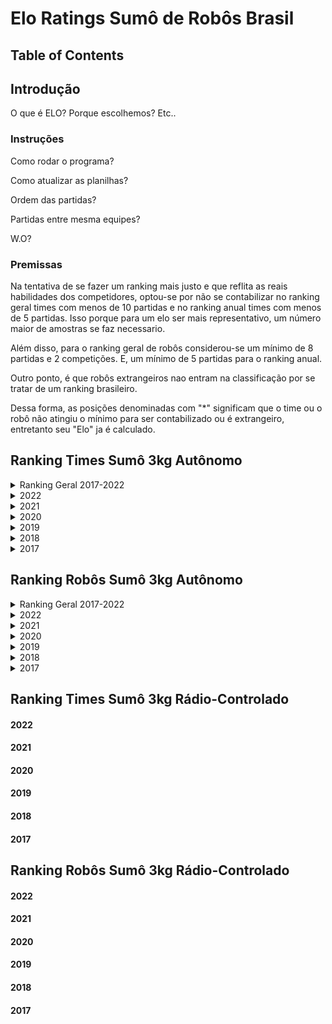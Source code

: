 # Elo Ratings Sumô de Robôs Brasil

## Table of Contents

## Introdução
O que é ELO? Porque escolhemos? Etc..

### Instruções
Como rodar o programa?

Como atualizar as planilhas?

Ordem das partidas?

Partidas entre mesma equipes?

W.O?


### Premissas
Na tentativa de se fazer um ranking mais justo e que reflita as reais habilidades dos competidores, optou-se por não se contabilizar no ranking geral times com menos de 10 partidas e no ranking anual times com menos de 5 partidas. Isso porque para um elo ser mais representativo, um número maior de amostras se faz necessario.

Além disso, para o ranking geral de robôs considerou-se um mínimo de 8 partidas e 2 competições. E, um mínimo de 5 partidas para o ranking anual.

Outro ponto, é que robôs extrangeiros nao entram na classificação por se tratar de um ranking brasileiro.

Dessa forma, as posições denominadas com "*" significam que o time ou o robô não atingiu o mínimo para ser contabilizado ou é extrangeiro, entretanto seu "Elo" ja é calculado.


## Ranking Times Sumô 3kg Autônomo

<details>
<summary>Ranking Geral 2017-2022</summary>

| Position  | Win/Losses  | Elo  | Team              |
|:---------: |:-----------:|:-----:|:----------------:|
| #01 | 99 / 29 | 1703 | KIMAUÁNISSO
| #02 | 61 / 37 | 1618 | ThundeRatz
| #03 | 11 / 08 | 1553 | Robrow-Team
| #04 | 34 / 32 | 1553 | RobotBulls
|  *  | 08 / 05 | 1551 | Sumomasters
| #05 | 09 / 08 | 1548 | Raijū
| #06 | 08 / 04 | 1534 | PatoBots
| #07 | 17 / 13 | 1529 | SALVADOR-VIPERS
| #08 | 16 / 22 | 1527 | Equipe-Paralela
| #09 | 09 / 12 | 1505 | RioBotz
|  *  | 03 / 04 | 1504 | RSM-Robótica
|  *  | 02 / 03 | 1500 | SIRE-UB
| #10 | 16 / 18 | 1498 | Trincabotz
| #11 | 30 / 29 | 1497 | Equipe-Phoenix
| #12 | 05 / 06 | 1496 | Expert-Robots
|  *  | 03 / 04 | 1494 | BrBots
|  *  | 01 / 02 | 1491 | ZOW-E
|  *  | 01 / 02 | 1490 | DragBotz
|  *  | 01 / 02 | 1489 | RoboCamp
|  *  | 01 / 02 | 1487 | Uai!rrior
|  *  | 00 / 02 | 1487 | RAS-UFRB
|  *  | 02 / 04 | 1485 | WickedBotz
| #13 | 33 / 42 | 1484 | FEG-Robótica
|  *  | 00 / 02 | 1484 | Senai-SC
|  *  | 02 / 04 | 1483 | Ztronics-Unip
|  *  | 00 / 02 | 1481 | Crossbots
|  *  | 00 / 02 | 1480 | Engetonica
|  *  | 00 / 02 | 1480 | GROM
|  *  | 00 / 02 | 1480 | EniacChallengers
|  *  | 00 / 02 | 1480 | EquipePUCPR
|  *  | 00 / 02 | 1480 | Vortex
|  *  | 00 / 02 | 1480 | GREAT
|  *  | 00 / 02 | 1480 | Machine-Eagle
| #14 | 08 / 12 | 1478 | WestBots
| #15 | 61 / 80 | 1469 | OMEGABOTZ
| #16 | 04 / 08 | 1465 | Polybot-Grenoble
|  *  | 02 / 06 | 1463 | UFBATS
| #17 | 25 / 31 | 1458 | MinervaBots
| #18 | 03 / 08 | 1458 | Robótica-TERA
| #19 | 03 / 08 | 1455 | DotBotz
|  *  | 00 / 06 | 1443 | Ball-Robotics
| #20 | 05 / 12 | 1441 | UERJBotz

</details>


<details>
<summary>2022</summary>

| Position  | Win/Losses  | Elo  | Team              |
|:---------: |:-----------:|:-----:|:----------------:|
| #01 | 23 / 10 | 1575 | KIMAUÁNISSO
|  *  | 08 / 05 | 1536 | Sumomasters
| #02 | 13 / 12 | 1518 | RobotBulls
| #03 | 07 / 06 | 1516 | Raijū
| #04 | 06 / 06 | 1506 | Equipe-Paralela
| #05 | 04 / 03 | 1505 | FEG-Robótica
|  *  | 02 / 02 | 1502 | RioBotz
|  *  | 02 / 02 | 1500 | Equipe-Phoenix
| #06 | 10 / 11 | 1498 | ThundeRatz
| #07 | 06 / 06 | 1497 | Trincabotz
|  *  | 02 / 03 | 1492 | SIRE-UB
|  *  | 01 / 02 | 1489 | Robótica-TERA
|  *  | 01 / 02 | 1489 | Uai!rrior
|  *  | 00 / 02 | 1482 | RAS-UFRB
|  *  | 00 / 02 | 1479 | UERJBotz
| #08 | 08 / 13 | 1473 | OMEGABOTZ
| #09 | 00 / 06 | 1443 | MinervaBots

</details>

<details>
<summary>2021</summary>

| Position  | Win/Losses  | Elo  | Team              |
|:---------: |:-----------:|:-----:|:----------------:|
| #01 | 08 / 03 | 1548 | ThundeRatz
| #02 | 05 / 02 | 1528 | KIMAUÁNISSO
| #03 | 06 / 04 | 1517 | Equipe-Paralela
| #04 | 04 / 04 | 1501 | RobotBulls
|  *  | 02 / 02 | 1500 | FEG-Robótica
|  *  | 01 / 02 | 1490 | SALVADOR-VIPERS
| #05 | 01 / 04 | 1468 | Equipe-Phoenix
| #06 | 02 / 08 | 1448 | OMEGABOTZ

</details>

<details>
<summary>2020</summary>

| Position  | Win/Losses  | Elo  | Team              |
|:---------: |:-----------:|:-----:|:----------------:|
| #01 | 05 / 00 | 1550 | RioBotz
| #02 | 06 / 03 | 1528 | ThundeRatz
| #03 | 04 / 04 | 1500 | MinervaBots
|  *  | 02 / 02 | 1499 | Equipe-Paralela
| #04 | 03 / 04 | 1492 | RobotBulls
|  *  | 01 / 02 | 1491 | DotBotz
|  *  | 00 / 02 | 1480 | Senai-SC
|  *  | 00 / 02 | 1480 | Trincabotz
|  *  | 00 / 02 | 1479 | UFBATS

</details>

<details>
<summary>2019</summary>

| Position  | Win/Losses  | Elo  | Team              |
|:---------: |:-----------:|:-----:|:----------------:|
| #01 | 31 / 06 | 1666 | KIMAUÁNISSO
| #02 | 18 / 10 | 1572 | ThundeRatz
| #03 | 14 / 10 | 1552 | RobotBulls
| #04 | 05 / 02 | 1532 | Robrow-Team
| #05 | 04 / 02 | 1518 | PatoBots
| #06 | 06 / 04 | 1517 | WestBots
|  *  | 02 / 02 | 1506 | Raijū
| #07 | 06 / 06 | 1501 | Trincabotz
| #08 | 03 / 04 | 1495 | RSM-Robótica
| #09 | 17 / 17 | 1493 | MinervaBots
| #10 | 03 / 04 | 1492 | SALVADOR-VIPERS
|  *  | 01 / 02 | 1490 | Robótica-TERA
|  *  | 01 / 02 | 1490 | UFBATS
|  *  | 01 / 02 | 1490 | DragBotz
|  *  | 01 / 02 | 1490 | RoboCamp
|  *  | 00 / 02 | 1482 | Crossbots
|  *  | 00 / 02 | 1480 | DotBotz
|  *  | 00 / 02 | 1480 | Polybot-Grenoble
|  *  | 00 / 02 | 1480 | Ball-Robotics
| #11 | 01 / 04 | 1474 | UERJBotz
| #12 | 04 / 08 | 1471 | Equipe-Phoenix
|  *  | 00 / 04 | 1461 | RioBotz
| #13 | 02 / 08 | 1459 | Equipe-Paralela
| #14 | 32 / 34 | 1447 | OMEGABOTZ
| #15 | 07 / 18 | 1431 | FEG-Robótica

</details>

<details>
<summary>2018</summary>

| Position  | Win/Losses  | Elo  | Team              |
|:---------: |:-----------:|:-----:|:----------------:|
| #01 | 25 / 10 | 1593 | KIMAUÁNISSO
| #02 | 18 / 11 | 1557 | Equipe-Phoenix
| #03 | 12 / 06 | 1551 | ThundeRatz
| #04 | 07 / 03 | 1540 | SALVADOR-VIPERS
| #05 | 15 / 17 | 1511 | OMEGABOTZ
| #06 | 03 / 02 | 1510 | BrBots
| #07 | 11 / 12 | 1509 | FEG-Robótica
| #08 | 06 / 06 | 1508 | Robrow-Team
|  *  | 02 / 02 | 1502 | MinervaBots
|  *  | 02 / 02 | 1501 | Trincabotz
| #09 | 03 / 04 | 1494 | Expert-Robots
|  *  | 01 / 02 | 1491 | Ztronics-Unip
|  *  | 01 / 02 | 1491 | ZOW-E
|  *  | 01 / 02 | 1490 | UFBATS
|  *  | 01 / 02 | 1490 | Robótica-TERA
|  *  | 01 / 02 | 1488 | WestBots
| #10 | 02 / 04 | 1482 | Polybot-Grenoble
|  *  | 00 / 02 | 1481 | WickedBotz
|  *  | 00 / 02 | 1481 | RobotBulls
| #11 | 02 / 04 | 1481 | UERJBotz
|  *  | 00 / 02 | 1480 | Ball-Robotics
| #12 | 02 / 04 | 1480 | RioBotz
| #13 | 02 / 04 | 1480 | DotBotz
|  *  | 00 / 02 | 1480 | EquipePUCPR
|  *  | 00 / 02 | 1480 | Machine-Eagle
|  *  | 00 / 02 | 1480 | Equipe-Paralela
|  *  | 00 / 02 | 1480 | Vortex
|  *  | 00 / 02 | 1480 | GREAT

</details>

<details>
<summary>2017</summary>

| Position  | Win/Losses  | Elo  | Team              |
|:---------: |:-----------:|:-----:|:----------------:|
| #01 | 15 / 01 | 1622 | KIMAUÁNISSO
| #02 | 07 / 04 | 1529 | ThundeRatz
| #03 | 04 / 02 | 1520 | PatoBots
| #04 | 06 / 04 | 1519 | SALVADOR-VIPERS
| #05 | 05 / 04 | 1512 | Equipe-Phoenix
| #06 | 09 / 07 | 1507 | FEG-Robótica
|  *  | 02 / 02 | 1502 | WickedBotz
|  *  | 02 / 02 | 1501 | MinervaBots
|  *  | 02 / 02 | 1500 | UERJBotz
|  *  | 02 / 02 | 1499 | Trincabotz
|  *  | 02 / 02 | 1499 | Expert-Robots
|  *  | 02 / 02 | 1499 | Polybot-Grenoble
|  *  | 01 / 02 | 1493 | Ztronics-Unip
| #07 | 04 / 08 | 1482 | OMEGABOTZ
|  *  | 00 / 02 | 1482 | RioBotz
|  *  | 00 / 02 | 1481 | BrBots
|  *  | 00 / 02 | 1481 | Robótica-TERA
|  *  | 00 / 02 | 1480 | Ball-Robotics
|  *  | 00 / 02 | 1480 | Engetonica
|  *  | 00 / 02 | 1480 | GROM
|  *  | 00 / 02 | 1480 | EniacChallengers
| #08 | 01 / 06 | 1453 | WestBots

</details>


## Ranking Robôs Sumô 3kg Autônomo


<details>
<summary>Ranking Geral 2017-2022</summary>

| Position  | Win/Losses  | Elo  | Team              |
|:---------: |:-----------:|:-----:|:----------------:|
| #01 | 43 / 11 | 1685 | Eleven
| #02 | 33 / 10 | 1641 | Paçoca
|  *  | 07 / 00 | 1571 | Dolgorsuren
| #03 | 12 / 03 | 1570 | Frank
|  *  | 07 / 01 | 1567 | Masakrator
| #04 | 46 / 29 | 1567 | Moai
| #05 | 11 / 04 | 1564 | Stonehenge-Auto
| #06 | 20 / 12 | 1558 | Golem
| #07 | 16 / 11 | 1544 | Drakkar
| #08 | 06 / 02 | 1539 | PitBull
| #09 | 14 / 12 | 1538 | Itiban
| #10 | 07 / 04 | 1536 | Aldebaran+
| #11 | 09 / 08 | 1533 | Raijū
| #12 | 13 / 11 | 1532 | Bullbasauro-Descontrolado
|  *  | 05 / 02 | 1531 | Salomão
| #13 | 09 / 06 | 1528 | MÔZÓVS
| #14 | 04 / 04 | 1520 | Galena
|  *  | 04 / 02 | 1519 | KokiBot
|  *  | 04 / 02 | 1518 | Cinnamon-Breaker
|  *  | 03 / 02 | 1512 | Odyssay
|  *  | 03 / 02 | 1511 | Paladino
| #15 | 07 / 07 | 1510 | Doge
|  *  | 03 / 02 | 1509 | Rancor
|  *  | 03 / 02 | 1508 | Cocha
| #16 | 06 / 05 | 1508 | Lobo
| #17 | 09 / 10 | 1506 | Bullbasaur
| #18 | 16 / 22 | 1506 | Kuro-Usagi
| #19 | 04 / 04 | 1506 | Bullvidoso-Descontrolado
| #20 | 13 / 13 | 1506 | MetalGarurumon
| #21 | 06 / 06 | 1506 | Mensageiro-do-Caos
| #22 | 08 / 07 | 1505 | Traga-a-Vasilha
| #23 | 04 / 04 | 1502 | Daltonomo
|  *  | 02 / 02 | 1502 | Jean-Michel
|  *  | 02 / 02 | 1502 | Bender-II
| #24 | 12 / 12 | 1501 | Auterna
|  *  | 02 / 02 | 1500 | Bernadete
|  *  | 02 / 02 | 1500 | Hulk
| #25 | 11 / 10 | 1498 | Atena
| #26 | 04 / 05 | 1495 | Charizard
|  *  | 03 / 04 | 1494 | JPLSM
|  *  | 01 / 02 | 1494 | Rabanete
|  *  | 02 / 03 | 1494 | SIRE-UB
|  *  | 01 / 02 | 1494 | TicoMia
|  *  | 02 / 03 | 1493 | Bullvidoso+Controlado
|  *  | 01 / 02 | 1492 | SIGMA
|  *  | 01 / 02 | 1491 | PLC-ROBOT
|  *  | 01 / 02 | 1491 | PL-CH
|  *  | 01 / 02 | 1490 | Optimus
|  *  | 01 / 02 | 1490 | Carvão
|  *  | 01 / 02 | 1490 | Judith
|  *  | 01 / 02 | 1490 | Brutus
|  *  | 01 / 02 | 1490 | Kakaroto
|  *  | 03 / 04 | 1490 | Catuaba
|  *  | 01 / 02 | 1490 | Gurizinho
|  *  | 01 / 02 | 1489 | ZOW-E
|  *  | 01 / 02 | 1489 | Locomotiva
| #27 | 12 / 14 | 1488 | Hariyama
|  *  | 01 / 02 | 1487 | Roberto
| #28 | 03 / 05 | 1486 | Loba
|  *  | 00 / 02 | 1485 | Bruxão
| #29 | 15 / 21 | 1485 | RiscaFaca
|  *  | 02 / 04 | 1485 | Projeto-X
|  *  | 01 / 03 | 1482 | Shiny
|  *  | 00 / 02 | 1482 | Toro
|  *  | 02 / 04 | 1482 | Jack-Chumbo
|  *  | 00 / 02 | 1482 | Sumozão
|  *  | 00 / 02 | 1481 | CaLipe
|  *  | 00 / 02 | 1481 | AngryBull
|  *  | 00 / 02 | 1481 | Unit-One
|  *  | 00 / 02 | 1481 | Robotnik
|  *  | 00 / 02 | 1481 | Tohru
|  *  | 00 / 02 | 1481 | Sumo-EquipePUCPR1
|  *  | 00 / 02 | 1480 | Javelin
|  *  | 00 / 02 | 1480 | Panelinha
|  *  | 00 / 02 | 1480 | Cthulhu
|  *  | 00 / 02 | 1480 | Ariticum
|  *  | 00 / 02 | 1480 | BLL
|  *  | 00 / 02 | 1480 | Weng-Weng-2
|  *  | 00 / 02 | 1480 | Titan
|  *  | 00 / 02 | 1480 | Challenger
|  *  | 00 / 02 | 1480 | Facão-de-Pau
|  *  | 00 / 02 | 1480 | Rhinoceros
|  *  | 02 / 04 | 1480 | Expert
|  *  | 00 / 02 | 1480 | Coiote+
|  *  | 00 / 02 | 1480 | Zerum
|  *  | 00 / 02 | 1479 | Totoro
| #30 | 07 / 11 | 1475 | Ronda
|  *  | 01 / 04 | 1475 | Golden-Boy
|  *  | 00 / 03 | 1473 | Bender
| #31 | 03 / 06 | 1473 | Mooncake
|  *  | 01 / 04 | 1472 | Sr.Tarugo
|  *  | 01 / 04 | 1471 | Zeidan
| #32 | 02 / 06 | 1466 | C3+
|  *  | 00 / 04 | 1463 | Tòbias
| #33 | 08 / 14 | 1462 | Hachiko
| #34 | 02 / 06 | 1462 | Thanos
|  *  | 00 / 04 | 1461 | Sumo-BALL
| #35 | 06 / 13 | 1448 | Shiryu
| #36 | 02 / 09 | 1443 | Valeska
</details>

<details>
<summary>2022</summary>

| Position  | Win/Losses  | Elo  | Team              |
|:---------: |:-----------:|:-----:|:----------------:|
| #01 | 14 / 04 | 1574 | Eleven
|  *  | 07 / 01 | 1561 | Masakrator
| #02 | 11 / 09 | 1527 | Bullbasauro-Descontrolado
| #03 | 06 / 03 | 1526 | Paçoca
| #04 | 07 / 06 | 1513 | Raijū
|  *  | 02 / 01 | 1509 | Loba
| #05 | 06 / 06 | 1506 | Kuro-Usagi
| #06 | 04 / 04 | 1504 | Galena
|  *  | 02 / 02 | 1501 | Aldebaran+
|  *  | 02 / 02 | 1500 | Mooncake
| #07 | 03 / 03 | 1499 | Charizard
|  *  | 02 / 02 | 1498 | Hachiko
| #08 | 06 / 06 | 1496 | Hariyama
| #09 | 06 / 07 | 1491 | Moai
| #10 | 02 / 03 | 1491 | Bullvidoso+Controlado
|  *  | 02 / 03 | 1491 | SIRE-UB
|  *  | 01 / 02 | 1490 | Shiny
|  *  | 01 / 02 | 1490 | Roberto
|  *  | 01 / 02 | 1490 | Locomotiva
| #11 | 08 / 11 | 1483 | RiscaFaca
|  *  | 00 / 02 | 1482 | Bruxão
|  *  | 00 / 02 | 1480 | Shiryu
|  *  | 00 / 02 | 1480 | Valeska
|  *  | 00 / 02 | 1479 | Javelin
|  *  | 00 / 02 | 1479 | Totoro
|  *  | 00 / 04 | 1460 | Atena

</details>

<details>
<summary>2021</summary>

| Position  | Win/Losses  | Elo  | Team              |
|:---------: |:-----------:|:-----:|:----------------:|
| #01 | 08 / 03 | 1549 | Moai
|  *  | 04 / 00 | 1539 | Eleven
| #02 | 06 / 04 | 1519 | Kuro-Usagi
| #03 | 04 / 04 | 1501 | Bullvidoso-Descontrolado
|  *  | 02 / 02 | 1500 | Hachiko
|  *  | 01 / 02 | 1490 | Charizard
|  *  | 01 / 02 | 1490 | Traga-a-Vasilha
|  *  | 00 / 01 | 1489 | Shiny
| #04 | 02 / 04 | 1481 | RiscaFaca
|  *  | 00 / 03 | 1471 | Shiryu
| #05 | 01 / 04 | 1471 | Mooncake

</details>

<details>
<summary>2020</summary>

| Position  | Win/Losses  | Elo  | Team              |
|:---------: |:-----------:|:-----:|:----------------:|
| #01 | 05 / 00 | 1549 | Aldebaran+
| #02 | 04 / 01 | 1530 | Stonehenge-Auto
| #03 | 03 / 02 | 1510 | Atena
|  *  | 02 / 02 | 1501 | Moai
|  *  | 02 / 02 | 1501 | Bullbasauro-Descontrolado
|  *  | 02 / 02 | 1499 | Kuro-Usagi
|  *  | 01 / 01 | 1499 | Auterna
|  *  | 01 / 02 | 1491 | Golden-Boy
|  *  | 00 / 01 | 1490 | Valeska
|  *  | 01 / 02 | 1490 | PitBull
|  *  | 00 / 02 | 1480 | Hariyama
|  *  | 00 / 02 | 1480 | Thanos
|  *  | 00 / 02 | 1480 | Toro
</details>


<details>
<summary>2019</summary>

| Position  | Win/Losses  | Elo  | Team              |
|:---------: |:-----------:|:-----:|:----------------:|
| #01 | 15 / 03 | 1610 | Eleven
| #02 | 12 / 03 | 1571 | Frank
| #03 | 05 / 00 | 1550 | PitBull
| #04 | 09 / 04 | 1543 | Itiban
| #05 | 07 / 03 | 1540 | Stonehenge-Auto
|  *  | 04 / 00 | 1539 | Paçoca
| #06 | 08 / 04 | 1536 | Atena
| #07 | 11 / 07 | 1534 | Moai
| #08 | 05 / 02 | 1529 | Salomão
| #09 | 04 / 02 | 1517 | Cinnamon-Breaker
| #10 | 06 / 04 | 1515 | Doge
| #11 | 03 / 02 | 1509 | Rancor
| #12 | 03 / 02 | 1508 | Cocha
|  *  | 02 / 02 | 1504 | Raijū
|  *  | 02 / 02 | 1501 | MÔZÓVS
| #13 | 06 / 06 | 1499 | Hariyama
| #14 | 09 / 10 | 1497 | Bullbasaur
| #15 | 03 / 04 | 1495 | JPLSM
| #16 | 03 / 04 | 1495 | Golem
| #17 | 05 / 06 | 1493 | RiscaFaca
| #18 | 05 / 06 | 1493 | Drakkar
| #19 | 07 / 07 | 1493 | Auterna
|  *  | 01 / 02 | 1491 | Traga-a-Vasilha
|  *  | 01 / 02 | 1490 | SIGMA
|  *  | 01 / 02 | 1490 | Brutus
|  *  | 01 / 02 | 1490 | Thanos
|  *  | 01 / 02 | 1490 | Jack-Chumbo
| #20 | 06 / 08 | 1487 | Shiryu
| #21 | 02 / 04 | 1483 | Projeto-X
|  *  | 00 / 02 | 1481 | Tòbias
|  *  | 00 / 02 | 1481 | CaLipe
|  *  | 00 / 02 | 1480 | Golden-Boy
|  *  | 00 / 02 | 1480 | Coiote+
|  *  | 00 / 02 | 1480 | Aldebaran+
|  *  | 00 / 02 | 1480 | Sumo-BALL
| #22 | 04 / 06 | 1479 | Hachiko
|  *  | 00 / 02 | 1479 | Zerum
| #23 | 01 / 04 | 1475 | Loba
| #24 | 01 / 04 | 1472 | Sr.Tarugo
| #25 | 01 / 04 | 1472 | Ronda
| #26 | 01 / 04 | 1471 | Zeidan
| #27 | 02 / 06 | 1463 | Valeska
|  *  | 00 / 04 | 1461 | MetalGarurumon
| #28 | 02 / 08 | 1454 | Kuro-Usagi

</details>

<details>
<summary>2018</summary>

| Position  | Win/Losses  | Elo  | Team              |
|:---------: |:-----------:|:-----:|:----------------:|
| #01 | 07 / 00 | 1569 | Dolgorsuren
| #02 | 11 / 05 | 1557 | Drakkar
| #03 | 13 / 06 | 1556 | Golem
| #04 | 12 / 06 | 1549 | Moai
| #05 | 10 / 06 | 1542 | Paçoca
| #06 | 08 / 04 | 1537 | Eleven
| #07 | 09 / 06 | 1535 | MetalGarurumon
|  *  | 03 / 01 | 1521 | Traga-a-Vasilha
| #08 | 04 / 02 | 1520 | MÔZÓVS
| #09 | 03 / 02 | 1511 | Odyssay
| #10 | 03 / 02 | 1510 | Paladino
| #11 | 05 / 05 | 1504 | Ronda
| #12 | 06 / 06 | 1501 | Mensageiro-do-Caos
|  *  | 02 / 02 | 1501 | Jean-Michel
|  *  | 02 / 02 | 1501 | Auterna
|  *  | 02 / 02 | 1500 | Daltonomo
|  *  | 02 / 02 | 1499 | Lobo
|  *  | 01 / 02 | 1491 | Jack-Chumbo
|  *  | 01 / 02 | 1491 | PL-CH
|  *  | 01 / 02 | 1490 | Optimus
|  *  | 01 / 02 | 1490 | Judith
|  *  | 01 / 02 | 1490 | Carvão
|  *  | 01 / 02 | 1490 | Catuaba
|  *  | 01 / 02 | 1490 | ZOW-E
|  *  | 01 / 02 | 1490 | Thanos
|  *  | 01 / 02 | 1489 | Kakaroto
|  *  | 00 / 02 | 1481 | Sumozão
|  *  | 00 / 02 | 1481 | AngryBull
|  *  | 00 / 02 | 1481 | Doge
|  *  | 00 / 02 | 1480 | Tohru
|  *  | 00 / 02 | 1480 | Sumo-EquipePUCPR1
|  *  | 00 / 02 | 1480 | Robotnik
| #13 | 02 / 04 | 1480 | C3+
|  *  | 00 / 02 | 1480 | BLL
|  *  | 00 / 02 | 1480 | Kuro-Usagi
|  *  | 00 / 02 | 1480 | Weng-Weng-2
|  *  | 00 / 02 | 1480 | Tòbias
|  *  | 00 / 02 | 1480 | Expert
| #14 | 04 / 07 | 1479 | Itiban
|  *  | 00 / 03 | 1473 | Bender
|  *  | 00 / 04 | 1462 | Hachiko
</details>

<details>
<summary>2017</summary>

| Position  | Win/Losses  | Elo  | Team              |
|:---------: |:-----------:|:-----:|:----------------:|
| #01 | 13 / 01 | 1608 | Paçoca
| #02 | 07 / 04 | 1525 | Moai
| #03 | 04 / 02 | 1522 | Golem
|  *  | 02 / 00 | 1521 | Eleven
| #04 | 04 / 02 | 1519 | KokiBot
| #05 | 03 / 02 | 1511 | Traga-a-Vasilha
| #06 | 03 / 02 | 1509 | MÔZÓVS
| #07 | 04 / 03 | 1509 | Lobo
| #08 | 04 / 03 | 1509 | MetalGarurumon
|  *  | 01 / 01 | 1503 | Doge
|  *  | 02 / 02 | 1502 | Bender-II
|  *  | 01 / 01 | 1501 | Itiban
|  *  | 02 / 02 | 1500 | Bernadete
|  *  | 02 / 02 | 1500 | Auterna
|  *  | 02 / 02 | 1500 | Expert
|  *  | 02 / 02 | 1500 | Catuaba
|  *  | 02 / 02 | 1500 | Daltonomo
|  *  | 02 / 02 | 1500 | Hulk
|  *  | 01 / 02 | 1494 | Rabanete
|  *  | 01 / 02 | 1494 | TicoMia
|  *  | 01 / 02 | 1491 | PLC-ROBOT
|  *  | 01 / 02 | 1490 | Gurizinho
|  *  | 01 / 02 | 1490 | Ronda
|  *  | 00 / 02 | 1481 | Unit-One
|  *  | 00 / 02 | 1481 | C3+
|  *  | 00 / 02 | 1480 | Sumo-BALL
|  *  | 00 / 02 | 1480 | Panelinha
|  *  | 00 / 02 | 1480 | Cthulhu
|  *  | 00 / 02 | 1480 | Ariticum
|  *  | 00 / 02 | 1480 | Titan
|  *  | 00 / 02 | 1480 | Challenger
|  *  | 00 / 02 | 1480 | Facão-de-Pau
|  *  | 00 / 02 | 1480 | Rhinoceros

</details>


## Ranking Times Sumô 3kg Rádio-Controlado


#### 2022
#### 2021
#### 2020
#### 2019
#### 2018
#### 2017


## Ranking Robôs Sumô 3kg Rádio-Controlado


#### 2022
#### 2021
#### 2020
#### 2019
#### 2018
#### 2017
